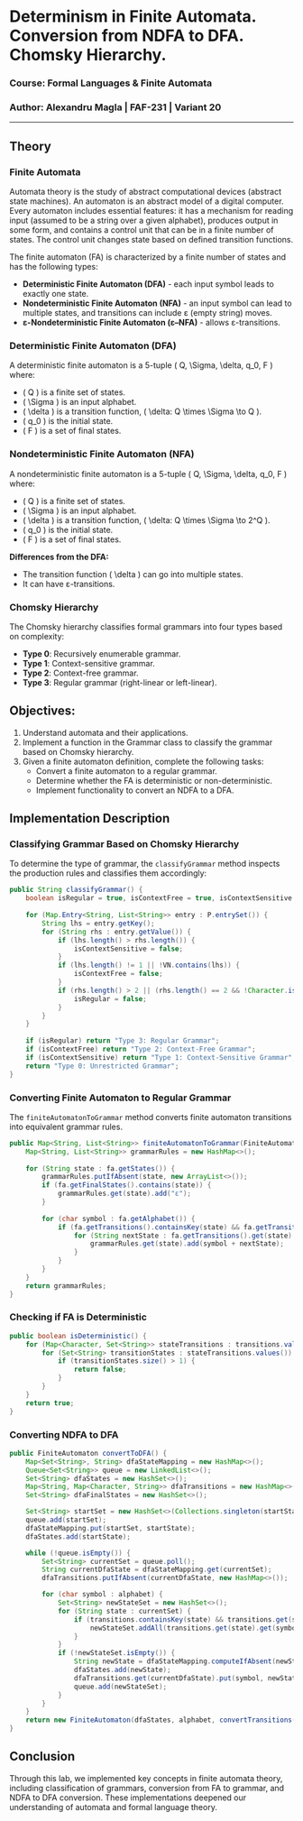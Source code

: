 # Determinism in Finite Automata. Conversion from NDFA to DFA. Chomsky Hierarchy.

### Course: Formal Languages & Finite Automata

### Author: Alexandru Magla | FAF-231 | Variant 20

----

## Theory

### Finite Automata

Automata theory is the study of abstract computational devices (abstract state machines). An automaton is an abstract model of a digital computer. Every automaton includes essential features: it has a mechanism for reading input (assumed to be a string over a given alphabet), produces output in some form, and contains a control unit that can be in a finite number of states. The control unit changes state based on defined transition functions.

The finite automaton (FA) is characterized by a finite number of states and has the following types:

- **Deterministic Finite Automaton (DFA)** - each input symbol leads to exactly one state.
- **Nondeterministic Finite Automaton (NFA)** - an input symbol can lead to multiple states, and transitions can include ε (empty string) moves.
- **ε-Nondeterministic Finite Automaton (ε–NFA)** - allows ε-transitions.

### Deterministic Finite Automaton (DFA)
A deterministic finite automaton is a 5-tuple \( Q, \Sigma, \delta, q_0, F \) where:

- \( Q \) is a finite set of states.
- \( \Sigma \) is an input alphabet.
- \( \delta \) is a transition function, \( \delta: Q \times \Sigma \to Q \).
- \( q_0 \) is the initial state.
- \( F \) is a set of final states.

### Nondeterministic Finite Automaton (NFA)
A nondeterministic finite automaton is a 5-tuple \( Q, \Sigma, \delta, q_0, F \) where:

- \( Q \) is a finite set of states.
- \( \Sigma \) is an input alphabet.
- \( \delta \) is a transition function, \( \delta: Q \times \Sigma \to 2^Q \).
- \( q_0 \) is the initial state.
- \( F \) is a set of final states.

**Differences from the DFA:**
- The transition function \( \delta \) can go into multiple states.
- It can have ε-transitions.

### Chomsky Hierarchy
The Chomsky hierarchy classifies formal grammars into four types based on complexity:

- **Type 0**: Recursively enumerable grammar.
- **Type 1**: Context-sensitive grammar.
- **Type 2**: Context-free grammar.
- **Type 3**: Regular grammar (right-linear or left-linear).

## Objectives:
1. Understand automata and their applications.
2. Implement a function in the Grammar class to classify the grammar based on Chomsky hierarchy.
3. Given a finite automaton definition, complete the following tasks:
   - Convert a finite automaton to a regular grammar.
   - Determine whether the FA is deterministic or non-deterministic.
   - Implement functionality to convert an NDFA to a DFA.

## Implementation Description

### **Classifying Grammar Based on Chomsky Hierarchy**
To determine the type of grammar, the `classifyGrammar` method inspects the production rules and classifies them accordingly:

```java
public String classifyGrammar() {
    boolean isRegular = true, isContextFree = true, isContextSensitive = true;
    
    for (Map.Entry<String, List<String>> entry : P.entrySet()) {
        String lhs = entry.getKey();
        for (String rhs : entry.getValue()) {
            if (lhs.length() > rhs.length()) {
                isContextSensitive = false;
            }
            if (lhs.length() != 1 || !VN.contains(lhs)) {
                isContextFree = false;
            }
            if (rhs.length() > 2 || (rhs.length() == 2 && !Character.isLowerCase(rhs.charAt(0)))) {
                isRegular = false;
            }
        }
    }
    
    if (isRegular) return "Type 3: Regular Grammar";
    if (isContextFree) return "Type 2: Context-Free Grammar";
    if (isContextSensitive) return "Type 1: Context-Sensitive Grammar";
    return "Type 0: Unrestricted Grammar";
}
```

### **Converting Finite Automaton to Regular Grammar**
The `finiteAutomatonToGrammar` method converts finite automaton transitions into equivalent grammar rules.

```java
public Map<String, List<String>> finiteAutomatonToGrammar(FiniteAutomaton fa) {
    Map<String, List<String>> grammarRules = new HashMap<>();
    
    for (String state : fa.getStates()) {
        grammarRules.putIfAbsent(state, new ArrayList<>());
        if (fa.getFinalStates().contains(state)) {
            grammarRules.get(state).add("ε");
        }
        
        for (char symbol : fa.getAlphabet()) {
            if (fa.getTransitions().containsKey(state) && fa.getTransitions().get(state).containsKey(symbol)) {
                for (String nextState : fa.getTransitions().get(state).get(symbol)) {
                    grammarRules.get(state).add(symbol + nextState);
                }
            }
        }
    }
    return grammarRules;
}
```

### **Checking if FA is Deterministic**
```java
public boolean isDeterministic() {
    for (Map<Character, Set<String>> stateTransitions : transitions.values()) {
        for (Set<String> transitionStates : stateTransitions.values()) {
            if (transitionStates.size() > 1) {
                return false;
            }
        }
    }
    return true;
}
```

### **Converting NDFA to DFA**
```java
public FiniteAutomaton convertToDFA() {
    Map<Set<String>, String> dfaStateMapping = new HashMap<>();
    Queue<Set<String>> queue = new LinkedList<>();
    Set<String> dfaStates = new HashSet<>();
    Map<String, Map<Character, String>> dfaTransitions = new HashMap<>();
    Set<String> dfaFinalStates = new HashSet<>();

    Set<String> startSet = new HashSet<>(Collections.singleton(startState));
    queue.add(startSet);
    dfaStateMapping.put(startSet, startState);
    dfaStates.add(startState);

    while (!queue.isEmpty()) {
        Set<String> currentSet = queue.poll();
        String currentDfaState = dfaStateMapping.get(currentSet);
        dfaTransitions.putIfAbsent(currentDfaState, new HashMap<>());

        for (char symbol : alphabet) {
            Set<String> newStateSet = new HashSet<>();
            for (String state : currentSet) {
                if (transitions.containsKey(state) && transitions.get(state).containsKey(symbol)) {
                    newStateSet.addAll(transitions.get(state).get(symbol));
                }
            }
            if (!newStateSet.isEmpty()) {
                String newState = dfaStateMapping.computeIfAbsent(newStateSet, s -> "q" + dfaStateMapping.size());
                dfaStates.add(newState);
                dfaTransitions.get(currentDfaState).put(symbol, newState);
                queue.add(newStateSet);
            }
        }
    }
    return new FiniteAutomaton(dfaStates, alphabet, convertTransitions(dfaTransitions), startState, dfaFinalStates);
}
```

## **Conclusion**
Through this lab, we implemented key concepts in finite automata theory, including classification of grammars, conversion from FA to grammar, and NDFA to DFA conversion. These implementations deepened our understanding of automata and formal language theory.

